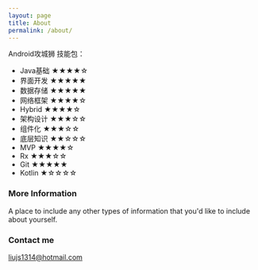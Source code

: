 ```yaml
---
layout: page
title: About
permalink: /about/
---
```


Android攻城狮
技能包：
- Java基础 ★★★★☆
- 界面开发 ★★★★★
- 数据存储 ★★★★★
- 网络框架 ★★★★☆
- Hybrid ★★★★☆
- 架构设计 ★★★☆☆
- 组件化 ★★★☆☆
- 底层知识 ★★☆☆☆
- MVP ★★★★☆
- Rx ★★★☆☆
- Git ★★★★★
- Kotlin ★☆☆☆☆

### More Information

A place to include any other types of information that you'd like to include about yourself.

### Contact me

[liujs1314@hotmail.com](mailto:liujs1314@hotmail.com)